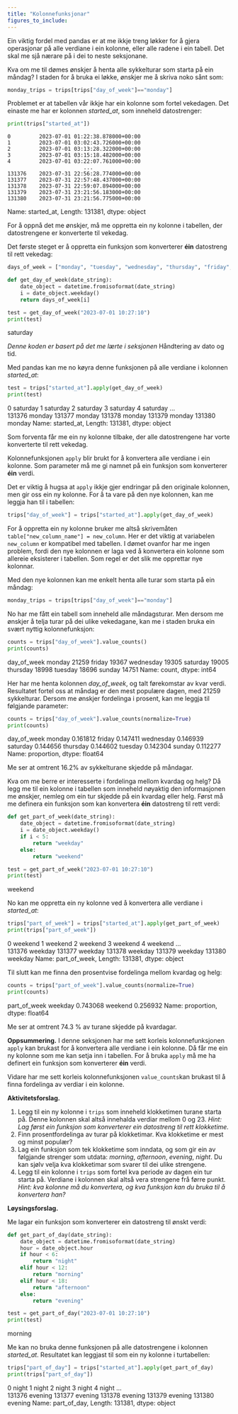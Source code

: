 ```yaml
---
title: "Kolonnefunksjonar"
figures_to_include:
---
```


Ein viktig fordel med pandas er at me ikkje treng løkker for å gjera operasjonar på alle verdiane i ein kolonne, eller alle radene i ein tabell. Det skal me sjå nærare på i dei to neste seksjonane.

Kva om me til dømes ønskjer å henta alle sykkelturar som starta på ein måndag? I staden for å bruka ei løkke, ønskjer me å skriva noko sånt som:

```py
monday_trips = trips[trips["day_of_week"]=="monday"]
```

Problemet er at tabellen vår ikkje har ein kolonne som fortel vekedagen. Det einaste me har er kolonnen *started_at*, som inneheld datostrenger:


```python
print(trips["started_at"])
```

    0         2023-07-01 01:22:38.878000+00:00
    1         2023-07-01 03:02:43.726000+00:00
    2         2023-07-01 03:13:28.322000+00:00
    3         2023-07-01 03:15:18.482000+00:00
    4         2023-07-01 03:22:07.761000+00:00
                            ...               
    131376    2023-07-31 22:56:28.774000+00:00
    131377    2023-07-31 22:57:48.437000+00:00
    131378    2023-07-31 22:59:07.894000+00:00
    131379    2023-07-31 23:21:56.183000+00:00
    131380    2023-07-31 23:21:56.775000+00:00
Name: started_at, Length: 131381, dtype: object


For å oppnå det me ønskjer, må me oppretta ein ny kolonne i tabellen, der datostrengene er konverterte til vekedag.

Det første steget er å oppretta ein funksjon som konverterer **éin** datostreng til rett vekedag:


```python
days_of_week = ["monday", "tuesday", "wednesday", "thursday", "friday", "saturday", "sunday"]

def get_day_of_week(date_string):
    date_object = datetime.fromisoformat(date_string)
    i = date_object.weekday()
    return days_of_week[i]

test = get_day_of_week("2023-07-01 10:27:10")
print(test)
```

saturday


*Denne koden er basert på det me lærte i seksjonen* Håndtering av dato og tid.

Med pandas kan me no køyra denne funksjonen på alle verdiane i kolonnen *started_at*:


```python
test = trips["started_at"].apply(get_day_of_week)
print(test)
```

0         saturday
1         saturday
2         saturday
3         saturday
4         saturday
                ...   
131376      monday
131377      monday
131378      monday
131379      monday
131380      monday
Name: started_at, Length: 131381, dtype: object


Som forventa får me ein ny kolonne tilbake, der alle datostrengene har vorte konverterte til rett vekedag.

Kolonnefunksjonen `apply` blir brukt for å konvertera alle verdiane i ein kolonne. Som parameter må me gi namnet på ein funksjon som konverterer **éin** verdi.

Det er viktig å hugsa at `apply` ikkje gjer endringar på den originale kolonnen, men gir oss ein ny kolonne. For å ta vare på den nye kolonnen, kan me leggja han til i tabellen:


```python
trips["day_of_week"] = trips["started_at"].apply(get_day_of_week)
```

For å oppretta ein ny kolonne bruker me altså skrivemåten `table["new_column_name"] = new_column`. Her er det viktig at variabelen `new_column` er kompatibel med tabellen. I dømet ovanfor har me ingen problem, fordi den nye kolonnen er laga ved å konvertera ein kolonne som allereie eksisterer i tabellen. Som regel er det slik me opprettar nye kolonnar.

Med den nye kolonnen kan me enkelt henta alle turar som starta på ein måndag:


```python
monday_trips = trips[trips["day_of_week"]=="monday"]
```

No har me fått ein tabell som inneheld alle måndagsturar. Men dersom me ønskjer å telja turar på dei ulike vekedagane, kan me i staden bruka ein svært nyttig kolonnefunksjon:


```python
counts = trips["day_of_week"].value_counts()
print(counts)
```

day_of_week
monday       21259
friday       19367
wednesday    19305
saturday     19005
thursday     18998
tuesday      18696
sunday       14751
Name: count, dtype: int64


Her har me henta kolonnen *day_of_week*, og talt førekomstar av kvar verdi. Resultatet fortel oss at måndag er den mest populære dagen, med 21259 sykkelturar. Dersom me ønskjer fordelinga i prosent, kan me leggja til følgjande parameter:


```python
counts = trips["day_of_week"].value_counts(normalize=True)
print(counts)
```

day_of_week
monday       0.161812
friday       0.147411
wednesday    0.146939
saturday     0.144656
thursday     0.144602
tuesday      0.142304
sunday       0.112277
Name: proportion, dtype: float64


Me ser at omtrent 16.2% av sykkelturane skjedde på måndagar.

Kva om me berre er interesserte i fordelinga mellom kvardag og helg? Då legg me til ein kolonne i tabellen som inneheld nøyaktig den informasjonen me ønskjer, nemleg om ein tur skjedde på ein kvardag eller helg. Først må me definera ein funksjon som kan konvertera **éin** datostreng til rett verdi:


```python
def get_part_of_week(date_string):
    date_object = datetime.fromisoformat(date_string)
    i = date_object.weekday()
    if i < 5:
        return "weekday"
    else:
        return "weekend"

test = get_part_of_week("2023-07-01 10:27:10")
print(test)
```

weekend


No kan me oppretta ein ny kolonne ved å konvertera alle verdiane i *started_at*:


```python
trips["part_of_week"] = trips["started_at"].apply(get_part_of_week)
print(trips["part_of_week"])
```

0         weekend
1         weekend
2         weekend
3         weekend
4         weekend
               ...   
131376    weekday
131377    weekday
131378    weekday
131379    weekday
131380    weekday
Name: part_of_week, Length: 131381, dtype: object


Til slutt kan me finna den prosentvise fordelinga mellom kvardag og helg:


```python
counts = trips["part_of_week"].value_counts(normalize=True)
print(counts)
```

part_of_week
weekday    0.743068
weekend    0.256932
Name: proportion, dtype: float64


Me ser at omtrent 74.3 % av turane skjedde på kvardagar.

**Oppsummering.** I denne seksjonen har me sett korleis kolonnefunksjonen `apply` kan brukast for å konvertera alle verdiane i ein kolonne. Då får me ein ny kolonne som me kan setja inn i tabellen. For å bruka `apply` må me ha definert ein funksjon som konverterer **éin** verdi.

Vidare har me sett korleis kolonnefunksjonen `value_counts`kan brukast til å finna fordelinga av verdiar i ein kolonne.

**Aktivitetsforslag.**

1. Legg til ein ny kolonne i `trips` som inneheld klokketimen turane starta på. Denne kolonnen skal altså innehalda verdiar mellom 0 og 23. *Hint: Lag først ein funksjon som konverterer ein datostreng til rett klokketime.*
2. Finn prosentfordelinga av turar på klokketimar. Kva klokketime er mest og minst populær?
3. Lag ein funksjon som tek klokketime som inndata, og som gir ein av følgjande strenger som utdata: *morning*, *afternoon*, *evening*, *night*. Du kan sjølv velja kva klokketimar som svarer til dei ulike strengene.
4. Legg til ein kolonne i `trips` som fortel kva periode av dagen ein tur starta på. Verdiane i kolonnen skal altså vera strengene frå førre punkt. *Hint: kva kolonne må du konvertera, og kva funksjon kan du bruka til å konvertera han?*

**Løysingsforslag.**

Me lagar ein funksjon som konverterer ein datostreng til ønskt verdi:


```python
def get_part_of_day(date_string):
    date_object = datetime.fromisoformat(date_string)
    hour = date_object.hour
    if hour < 6:
        return "night"
    elif hour < 12:
        return "morning"
    elif hour < 18:
        return "afternoon"
    else:
        return "evening"

test = get_part_of_day("2023-07-01 10:27:10")
print(test)
```

morning


Me kan no bruka denne funksjonen på alle datostrengene i kolonnen *started_at*. Resultatet kan leggjast til som ein ny kolonne i turtabellen:


```python
trips["part_of_day"] = trips["started_at"].apply(get_part_of_day)
print(trips["part_of_day"])
```

0           night
1           night
2           night
3           night
4           night
               ...   
131376    evening
131377    evening
131378    evening
131379    evening
131380    evening
Name: part_of_day, Length: 131381, dtype: object


